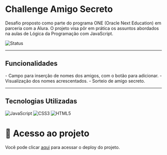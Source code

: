 <h1 allign="center">Challenge Amigo Secreto</h1>
Desafio proposto como parte do programa ONE (Oracle Next Education) em parceria com a Alura. O projeto visa pôr em prática os assuntos abordados na aulas de Lógica da Programação com JavaScript.


![Status](https://img.shields.io/badge/status-concluído-brightgreen)

---

<h2>Funcionalidades</h2>
- Campo para inserção de nomes dos amigos, com o botão para adicionar.
- Visualização dos nomes acrescentados.
- Sorteio de amigo secreto.

---

<h2>Tecnologias Utilizadas</h2>

![JavaScript](https://img.shields.io/badge/JavaScript-F7DF1E?style=for-the-badge&logo=javascript&logoColor=black)
![CSS3](https://img.shields.io/badge/CSS3-1572B6?style=for-the-badge&logo=css3&logoColor=white)
![HTML5](https://img.shields.io/badge/HTML5-E34F26?style=for-the-badge&logo=html5&logoColor=white)

# 📁 Acesso ao projeto

Vocẽ pode clicar [aqui](https://challenge-amigo-secreto-oa8sovzny-jonathasjoabs-projects.vercel.app) para acessar o deploy do projeto.



